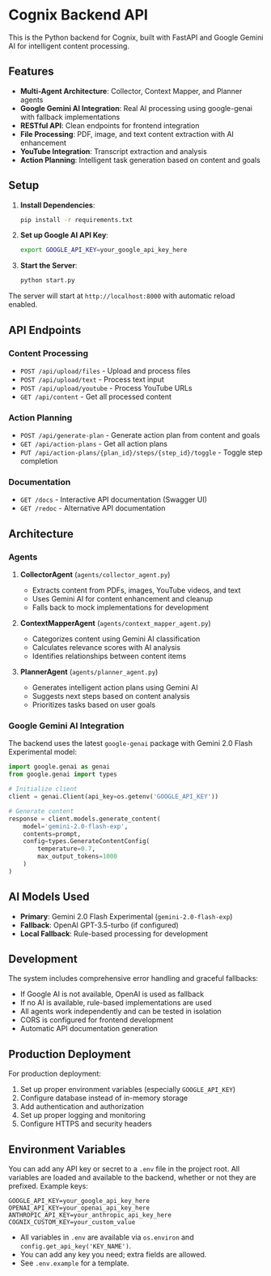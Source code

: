 # Cognix Backend API

This is the Python backend for Cognix, built with FastAPI and Google Gemini AI for intelligent content processing.

## Features

- **Multi-Agent Architecture**: Collector, Context Mapper, and Planner agents
- **Google Gemini AI Integration**: Real AI processing using google-genai with fallback implementations
- **RESTful API**: Clean endpoints for frontend integration
- **File Processing**: PDF, image, and text content extraction with AI enhancement
- **YouTube Integration**: Transcript extraction and analysis
- **Action Planning**: Intelligent task generation based on content and goals

## Setup

1. **Install Dependencies**:
   ```bash
   pip install -r requirements.txt
   ```

2. **Set up Google AI API Key**:
   ```bash
   export GOOGLE_API_KEY=your_google_api_key_here
   ```

3. **Start the Server**:
   ```bash
   python start.py
   ```

The server will start at `http://localhost:8000` with automatic reload enabled.

## API Endpoints

### Content Processing
- `POST /api/upload/files` - Upload and process files
- `POST /api/upload/text` - Process text input
- `POST /api/upload/youtube` - Process YouTube URLs
- `GET /api/content` - Get all processed content

### Action Planning
- `POST /api/generate-plan` - Generate action plan from content and goals
- `GET /api/action-plans` - Get all action plans
- `PUT /api/action-plans/{plan_id}/steps/{step_id}/toggle` - Toggle step completion

### Documentation
- `GET /docs` - Interactive API documentation (Swagger UI)
- `GET /redoc` - Alternative API documentation

## Architecture

### Agents

1. **CollectorAgent** (`agents/collector_agent.py`)
   - Extracts content from PDFs, images, YouTube videos, and text
   - Uses Gemini AI for content enhancement and cleanup
   - Falls back to mock implementations for development

2. **ContextMapperAgent** (`agents/context_mapper_agent.py`)
   - Categorizes content using Gemini AI classification
   - Calculates relevance scores with AI analysis
   - Identifies relationships between content items

3. **PlannerAgent** (`agents/planner_agent.py`)
   - Generates intelligent action plans using Gemini AI
   - Suggests next steps based on content analysis
   - Prioritizes tasks based on user goals

### Google Gemini AI Integration

The backend uses the latest `google-genai` package with Gemini 2.0 Flash Experimental model:

```python
import google.genai as genai
from google.genai import types

# Initialize client
client = genai.Client(api_key=os.getenv('GOOGLE_API_KEY'))

# Generate content
response = client.models.generate_content(
    model='gemini-2.0-flash-exp',
    contents=prompt,
    config=types.GenerateContentConfig(
        temperature=0.7,
        max_output_tokens=1000
    )
)
```

## AI Models Used

- **Primary**: Gemini 2.0 Flash Experimental (`gemini-2.0-flash-exp`)
- **Fallback**: OpenAI GPT-3.5-turbo (if configured)
- **Local Fallback**: Rule-based processing for development

## Development

The system includes comprehensive error handling and graceful fallbacks:

- If Google AI is not available, OpenAI is used as fallback
- If no AI is available, rule-based implementations are used
- All agents work independently and can be tested in isolation
- CORS is configured for frontend development
- Automatic API documentation generation

## Production Deployment

For production deployment:

1. Set up proper environment variables (especially `GOOGLE_API_KEY`)
2. Configure database instead of in-memory storage
3. Add authentication and authorization
4. Set up proper logging and monitoring
5. Configure HTTPS and security headers

## Environment Variables

You can add any API key or secret to a `.env` file in the project root. All variables are loaded and available to the backend, whether or not they are prefixed. Example keys:

```
GOOGLE_API_KEY=your_google_api_key_here
OPENAI_API_KEY=your_openai_api_key_here
ANTHROPIC_API_KEY=your_anthropic_api_key_here
COGNIX_CUSTOM_KEY=your_custom_value
```

- All variables in `.env` are available via `os.environ` and `config.get_api_key('KEY_NAME')`.
- You can add any key you need; extra fields are allowed.
- See `.env.example` for a template.